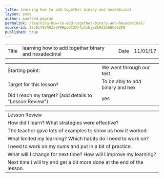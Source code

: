 ```yaml
---
title: learning how to add together binary and hexadecimal
layout: post
author: manfred.pegram
permalink: /learning-how-to-add-together-binary-and-hexadecimal/
source-id: 12c6iY85NRZasP8HpiOC2XXfp1mbjxZCRdJm0GC0ZZPQ
published: true
---
```

<table>
  <tr>
    <td>Title</td>
    <td>learning how to add together binary and hexadecimal</td>
    <td>Date</td>
    <td>11/01/17</td>
  </tr>
</table>


<table>
  <tr>
    <td>Starting point:</td>
    <td>We went through our test</td>
  </tr>
  <tr>
    <td>Target for this lesson?</td>
    <td>To be ably to add binary and hex</td>
  </tr>
  <tr>
    <td>Did I reach my target? 
(add details to "Lesson Review")</td>
    <td>yes</td>
  </tr>
</table>


<table>
  <tr>
    <td>Lesson Review</td>
  </tr>
  <tr>
    <td>How did I learn? What strategies were effective? </td>
  </tr>
  <tr>
    <td>The teacher gave lots of examples to show us how it worked.</td>
  </tr>
  <tr>
    <td>What limited my learning? Which habits do I need to work on? </td>
  </tr>
  <tr>
    <td>I need to work on my sums and put in a bit of practice.</td>
  </tr>
  <tr>
    <td>What will I change for next time? How will I improve my learning?</td>
  </tr>
  <tr>
    <td>Next time i will try and get a bit more done at the end of the lesson.</td>
  </tr>
</table>


